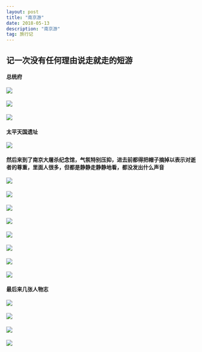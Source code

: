 ```yaml
---
layout: post
title: "南京游"
date: 2018-05-13
description: "南京游"
tag: 旅行记
---
```

##  记一次没有任何理由说走就走的短游

####  总统府
![](/images/nanjing/nanjing_1.jpg)
####
![](/images/nanjing/nanjing_2.jpg)
####
![](/images/nanjing/nanjing_6.jpg)
####

####  太平天国遗址
![](/images/nanjing/nanjing_4.jpg)

####  然后来到了南京大屠杀纪念馆，气氛特别压抑，进去前都得把帽子摘掉以表示对逝者的尊重，里面人很多，但都是静静走静静地看，都没发出什么声音
![](/images/nanjing/nanjing_9.jpg)
####
![](/images/nanjing/nanjing_10.jpg)
####
![](/images/nanjing/nanjing_11.jpg)
####
![](/images/nanjing/nanjing_12.jpg)
####
![](/images/nanjing/nanjing_13.jpg)
####
![](/images/nanjing/nanjing_14.jpg)
####
![](/images/nanjing/nanjing_15.jpg)
####
![](/images/nanjing/nanjing_16.jpg)
####
####  最后来几张人物志
![](/images/nanjing/nanjing_5.jpg)
####
![](/images/nanjing/nanjing_3.jpg)
####
![](/images/nanjing/nanjing_7.jpg)
####
![](/images/nanjing/nanjing_8.jpg)
####































